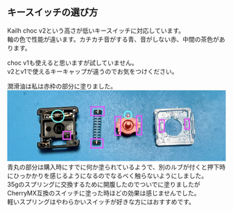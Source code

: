 ## キースイッチの選び方
Kailh choc v2という高さが低いキースイッチに対応しています。  
軸の色で性能が違います。カチカチ音がする青、音がしない赤、中間の茶色があります。  

choc v1も使えると思いますが試していません。  
v2とv1で使えるキーキャップが違うのでお気をつけください。  

潤滑油は私は赤枠の部分に塗りました。  
![](img/switch.jpeg)  
青丸の部分は購入時にすでに何か塗られているようで、別のルブが付くと押下時にひっかかりを感じるようになるのでなるべく触らないようにしました。  
35gのスプリングに交換するために開腹したのでついでに塗りましたがCherryMX互換のスイッチに塗った時ほどの効果は感じませんでした。  
軽いスプリングはやわらかいスイッチが好きな方にはおすすめです。
